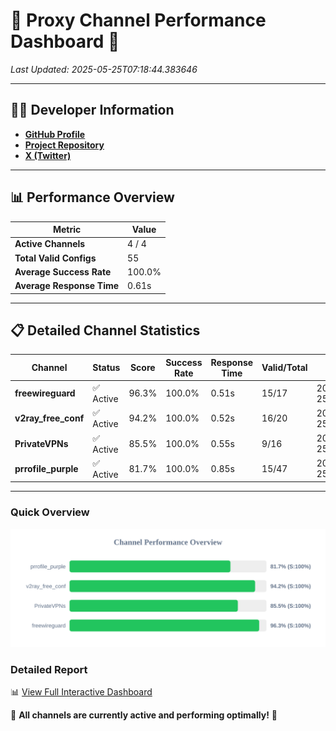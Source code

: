 # 🌟 Proxy Channel Performance Dashboard 🌟

_Last Updated: 2025-05-25T07:18:44.383646_

---

## 👩‍💻 Developer Information

- **[GitHub Profile](https://github.com/4n0nymou3)**  
- **[Project Repository](https://github.com/4n0nymou3/multi-proxy-config-fetcher)**  
- **[X (Twitter)](https://x.com/4n0nymou3)**  

---

## 📊 Performance Overview

| Metric                | Value       |
|-----------------------|-------------|
| **Active Channels**   | 4 / 4       |
| **Total Valid Configs** | 55          |
| **Average Success Rate** | 100.0%      |
| **Average Response Time** | 0.61s       |

---

## 📋 Detailed Channel Statistics

| Channel          | Status     | Score  | Success Rate | Response Time | Valid/Total | Last Success               |
|------------------|------------|--------|--------------|---------------|-------------|----------------------------|
| **freewireguard**  | ✅ Active  | 96.3%  | 100.0% | 0.51s         | 15/17       | 2025-05-25T07:18:44.381944 |
| **v2ray_free_conf**  | ✅ Active  | 94.2%  | 100.0% | 0.52s         | 16/20       | 2025-05-25T07:18:43.258956 |
| **PrivateVPNs**  | ✅ Active  | 85.5%  | 100.0% | 0.55s         | 9/16       | 2025-05-25T07:18:43.840841 |
| **prrofile_purple**  | ✅ Active  | 81.7%  | 100.0% | 0.85s         | 15/47       | 2025-05-25T07:18:42.697452 |

---

### Quick Overview
<div align="center">
  <a href="https://raw.githubusercontent.com/nullluser/NullRepo/refs/heads/main/assets/channel_stats_chart.svg">
    <img src="https://raw.githubusercontent.com/nullluser/NullRepo/refs/heads/main/assets/channel_stats_chart.svg" alt="Source Performance Statistics" width="800">
  </a>
</div>

### Detailed Report
📊 [View Full Interactive Dashboard](https://htmlpreview.github.io/?https://github.com/nullluser/NullRepo/blob/main/assets/performance_report.html)

🎉 **All channels are currently active and performing optimally!** 🎉
